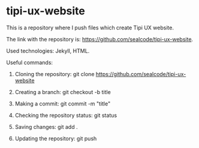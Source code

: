 # tipi-ux-website

This is a repository where I push files which create Tipi UX website.

The link with the repository is: https://github.com/sealcode/tipi-ux-website.

Used technologies: Jekyll, HTML.


Useful commands:

1) Cloning the repository: git clone https://github.com/sealcode/tipi-ux-website
 
2) Creating a branch: git checkout -b title
 
3) Making a commit: git commit -m "title"
 
4) Checking the repository status: git status
 
5) Saving changes: git add .
 
6) Updating the repository: git push
